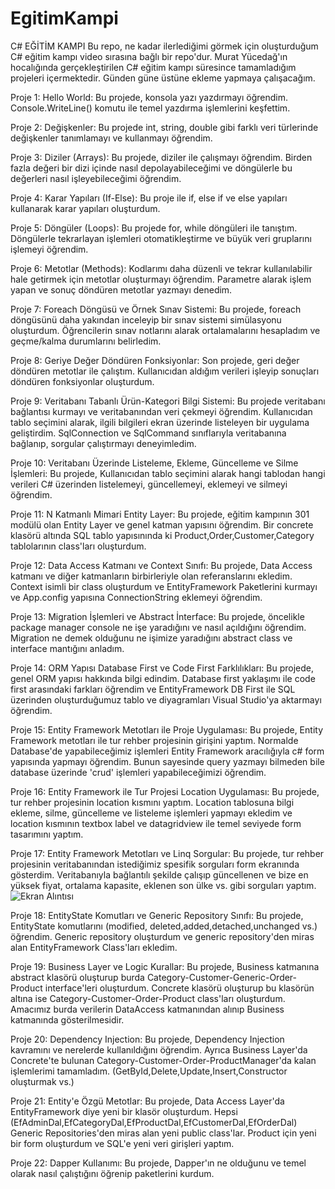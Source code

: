 # EgitimKampi
C# EĞİTİM KAMPI 
Bu repo, ne kadar ilerlediğimi görmek için oluşturduğum C# eğitim kampı video sırasına bağlı bir repo'dur. Murat Yücedağ'ın hocalığında gerçekleştirilen C# eğitim kampı süresince tamamladığım projeleri içermektedir. Günden güne üstüne ekleme yapmaya çalışacağım.




Proje 1: Hello World:
Bu projede, konsola yazı yazdırmayı öğrendim. Console.WriteLine() komutu ile temel yazdırma işlemlerini keşfettim.

Proje 2: Değişkenler:
Bu projede int, string, double gibi farklı veri türlerinde değişkenler tanımlamayı ve kullanmayı öğrendim. 

Proje 3: Diziler (Arrays):
Bu projede, diziler ile çalışmayı öğrendim. Birden fazla değeri bir dizi içinde nasıl depolayabileceğimi ve döngülerle bu değerleri nasıl işleyebileceğimi öğrendim. 

Proje 4: Karar Yapıları (If-Else):
Bu proje ile if, else if ve else yapıları kullanarak karar yapıları oluşturdum. 

Proje 5: Döngüler (Loops):
Bu projede for, while döngüleri ile tanıştım. Döngülerle tekrarlayan işlemleri otomatikleştirme ve büyük veri gruplarını işlemeyi öğrendim. 

Proje 6: Metotlar (Methods):
Kodlarımı daha düzenli ve tekrar kullanılabilir hale getirmek için metotlar oluşturmayı öğrendim. Parametre alarak işlem yapan ve sonuç döndüren metotlar yazmayı denedim. 

Proje 7: Foreach Döngüsü ve Örnek Sınav Sistemi:
Bu projede, foreach döngüsünü daha yakından inceleyip bir sınav sistemi simülasyonu oluşturdum. Öğrencilerin sınav notlarını alarak ortalamalarını hesapladım ve geçme/kalma durumlarını belirledim. 

Proje 8: Geriye Değer Döndüren Fonksiyonlar:
Son projede, geri değer döndüren metotlar ile çalıştım. Kullanıcıdan aldığım verileri işleyip sonuçları döndüren fonksiyonlar oluşturdum.

Proje 9: Veritabanı Tabanlı Ürün-Kategori Bilgi Sistemi:
Bu projede veritabanı bağlantısı kurmayı ve veritabanından veri çekmeyi öğrendim. Kullanıcıdan tablo seçimini alarak, ilgili bilgileri ekran üzerinde listeleyen bir uygulama geliştirdim. SqlConnection ve SqlCommand sınıflarıyla veritabanına bağlanıp, sorgular çalıştırmayı deneyimledim.

Proje 10: Veritabanı Üzerinde Listeleme, Ekleme, Güncelleme ve Silme İşlemleri:
Bu projede, Kullanıcıdan tablo seçimini alarak hangi tablodan hangi verileri C# üzerinden listelemeyi, güncellemeyi, eklemeyi ve silmeyi öğrendim. 

Proje 11: N Katmanlı Mimari Entity Layer:
Bu projede, eğitim kampının 301 modülü olan Entity Layer ve genel katman yapısını öğrendim. Bir concrete klasörü altında SQL tablo yapısınında ki Product,Order,Customer,Category tablolarının class'ları oluşturdum.

Proje 12: Data Access Katmanı ve Context Sınıfı:
Bu projede, Data Access katmanı ve diğer katmanların birbirleriyle olan referanslarını ekledim. Context isimli bir class oluşturdum ve EntityFramework Paketlerini kurmayı ve App.config yapısına ConnectionString eklemeyi öğrendim.

Proje 13: Migration İşlemleri ve Abstract İnterface:
Bu projede, öncelikle package manager console ne işe yaradığını ve nasıl açıldığını öğrendim. Migration ne demek olduğunu ne işimize yaradığını abstract class ve interface mantığını anladım.

Proje 14: ORM Yapısı Database First ve Code First Farklılıkları:
Bu projede, genel ORM yapısı hakkında bilgi edindim. Database first yaklaşımı ile code first arasındaki farkları öğrendim ve EntityFramework DB First ile SQL üzerinden oluşturduğumuz tablo ve diyagramları Visual Studio'ya aktarmayı öğrendim.

Proje 15: Entity Framework Metotları ile Proje Uygulaması:
Bu projede, Entity Framework metotları ile tur rehber projesinin girişini yaptım. Normalde Database'de yapabileceğimiz işlemleri Entity Framework aracılığıyla c# form yapısında yapmayı öğrendim. Bunun sayesinde query yazmayı bilmeden bile database üzerinde 'crud' işlemleri yapabileceğimizi öğrendim.

Proje 16: Entity Framework ile Tur Projesi Location Uygulaması:
Bu projede, tur rehber projesinin location kısmını yaptım. Location tablosuna bilgi ekleme, silme, güncelleme ve listeleme işlemleri yapmayı ekledim ve location kısmının textbox label ve datagridview ile temel seviyede form tasarımını yaptım.

Proje 17: Entity Framework Metotları ve Linq Sorgular:
Bu projede, tur rehber projesinin veritabanından istediğimiz spesifik sorguları form ekranında gösterdim. Veritabanıyla bağlantılı şekilde çalışıp güncellenen ve bize en yüksek fiyat, ortalama kapasite, eklenen son ülke vs. gibi sorguları yaptım. 
![Ekran Alıntısı](https://github.com/user-attachments/assets/4630ffb8-7d42-4264-b3fd-6081c03c1f47)

Proje 18: EntityState Komutları ve Generic Repository Sınıfı:
Bu projede, EntityState komutlarını (modified, deleted,added,detached,unchanged vs.) öğrendim. Generic repository oluşturdum ve generic repository'den miras alan EntityFramework Class'ları ekledim.

Proje 19: Business Layer ve Logic Kurallar:
Bu projede, Business katmanına abstract klasörü oluşturup burda Category-Customer-Generic-Order-Product interface'leri oluşturdum. Concrete klasörü oluşturup bu klasörün altına ise Category-Customer-Order-Product class'ları oluşturdum. Amacımız burda verilerin DataAccess katmanından alınıp Business katmanında gösterilmesidir.

Proje 20: Dependency Injection:
Bu projede, Dependency Injection kavramını ve nerelerde kullanıldığını öğrendim. Ayrıca Business Layer'da Concrete'te bulunan Category-Customer-Order-ProductManager'da kalan işlemlerimi tamamladım. (GetById,Delete,Update,Insert,Constructor oluşturmak vs.)

Proje 21: Entity'e Özgü Metotlar:
Bu projede, Data Access Layer'da EntityFramework diye yeni bir klasör oluşturdum. Hepsi (EfAdminDal,EfCategoryDal,EfProductDal,EfCustomerDal,EfOrderDal) Generic Repositories'den miras alan yeni public class'lar. Product için yeni bir form oluşturdum ve SQL'e yeni veri girişleri yaptım. 

Proje 22: Dapper Kullanımı:
Bu projede, Dapper'ın ne olduğunu ve temel olarak nasıl çalıştığını öğrenip paketlerini kurdum.

